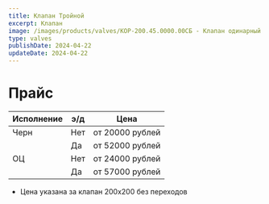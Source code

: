 ```yaml
---
title: Клапан Тройной
excerpt: Клапан
image: /images/products/valves/КОР-200.45.0000.00СБ - Клапан одинарный.jpg
type: valves
publishDate: 2024-04-22
updateDate: 2024-04-22
---
```


# Прайс

| Исполнение | э/д | Цена            |
| ---------- | --- | --------------- |
| Черн       | Нет | от 20000 рублей |
|            | Да  | от 52000 рублей |
| ОЦ         | Нет | от 24000 рублей |
|            | Да  | от 57000 рублей |

- Цена указана за клапан 200х200 без переходов
